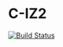 # C-IZ2
[![Build Status](https://travis-ci.com/keithzetterstrom/C-IZ2.svg?branch=develop)](https://travis-ci.com/keithzetterstrom/C-IZ2)
